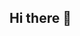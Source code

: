 ## Hi there 👋

<!--
**nabigler-web/nabigler-web** is a ✨ _special_ ✨ repository because its `README.md` (this file) appears on your GitHub profile.

Here are some ideas to get you started:

- 🔭 Currently I am not working on any scripting projects, but am taking this class and a building connections class until the end of the semester. Outside of school I work full-time and am applying to a new position in another state that will bring me closer to family and a broader range of employers than what I am currently doing. I strive to improve and juggle the various aspects of life, while making time for myself.
- 🌱 I am interested in learning how I can automate certain tasks at home, work, and in future classes. Python will be useful and forced use of github will allow me to become familiar with what the world uses to share ideas and useful tools.
- ⚡ I enjoy anything outside. Fresh air and sunlight do wonders for our health no matter if you are journaling by the river bank or running on a paved trail.
-->
